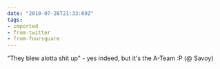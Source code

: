```yaml
---
date: "2010-07-28T21:33:09Z"
tags:
- imported
- from-twitter
- from-foursquare
---
```

"They blew alotta shit up" - yes indeed, but it's the A-Team :P \(@ Savoy)
